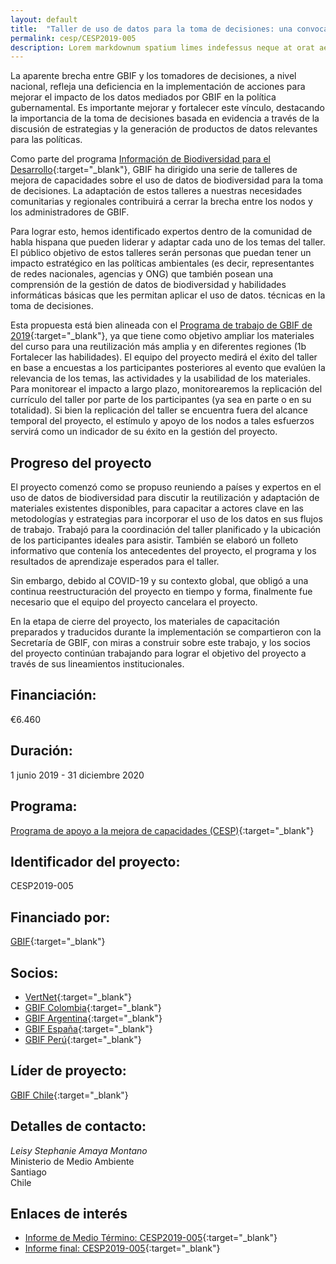 ```yaml
---
layout: default
title:  "Taller de uso de datos para la toma de decisiones: una convocatoria de la comunidad iberoamericana"
permalink: cesp/CESP2019-005
description: Lorem markdownum spatium limes indefessus neque at orat aestuat
---
```


La aparente brecha entre GBIF y los tomadores de decisiones, a nivel nacional, refleja una deficiencia en la implementación de acciones para mejorar el impacto de los datos mediados por GBIF en la política gubernamental. Es importante mejorar y fortalecer este vínculo, destacando la importancia de la toma de decisiones basada en evidencia a través de la discusión de estrategias y la generación de productos de datos relevantes para las políticas.

Como parte del programa [Información de Biodiversidad para el Desarrollo](https://www.gbif.org/bid){:target="_blank"}, GBIF ha dirigido una serie de talleres de mejora de capacidades sobre el uso de datos de biodiversidad para la toma de decisiones. La adaptación de estos talleres a nuestras necesidades comunitarias y regionales contribuirá a cerrar la brecha entre los nodos y los administradores de GBIF.

Para lograr esto, hemos identificado expertos dentro de la comunidad de habla hispana que pueden liderar y adaptar cada uno de los temas del taller. El público objetivo de estos talleres serán personas que puedan tener un impacto estratégico en las políticas ambientales (es decir, representantes de redes nacionales, agencias y ONG) que también posean una comprensión de la gestión de datos de biodiversidad y habilidades informáticas básicas que les permitan aplicar el uso de datos. técnicas en la toma de decisiones.

Esta propuesta está bien alineada con el [Programa de trabajo de GBIF de 2019](https://www.gbif.org/document/4Pcu4jX68UE2iMOMQgQEE8){:target="_blank"}, ya que tiene como objetivo ampliar los materiales del curso para una reutilización más amplia y en diferentes regiones (1b Fortalecer las habilidades).
El equipo del proyecto medirá el éxito del taller en base a encuestas a los participantes posteriores al evento que evalúen la relevancia de los temas, las actividades y la usabilidad de los materiales. Para monitorear el impacto a largo plazo, monitorearemos la replicación del currículo del taller por parte de los participantes (ya sea en parte o en su totalidad). Si bien la replicación del taller se encuentra fuera del alcance temporal del proyecto, el estímulo y apoyo de los nodos a tales esfuerzos servirá como un indicador de su éxito en la gestión del proyecto.

## Progreso del proyecto

El proyecto comenzó como se propuso reuniendo a países y expertos en el uso de datos de biodiversidad para discutir la reutilización y adaptación de materiales existentes disponibles, para capacitar a actores clave en las metodologías y estrategias para incorporar el uso de los datos en sus flujos de trabajo. Trabajó para la coordinación del taller planificado y la ubicación de los participantes ideales para asistir. También se elaboró un folleto informativo que contenía los antecedentes del proyecto, el programa y los resultados de aprendizaje esperados para el taller.

Sin embargo, debido al COVID-19 y su contexto global, que obligó a una continua reestructuración del proyecto en tiempo y forma, finalmente fue necesario que el equipo del proyecto cancelara el proyecto.

En la etapa de cierre del proyecto, los materiales de capacitación preparados y traducidos durante la implementación se compartieron con la Secretaría de GBIF, con miras a construir sobre este trabajo, y los socios del proyecto continúan trabajando para lograr el objetivo del proyecto a través de sus lineamientos institucionales.

## Financiación: 

€6.460

## Duración: 

1 junio 2019 - 31 diciembre 2020

## Programa: 

[Programa de apoyo a la mejora de capacidades (CESP)](https://www.gbif.org/programme/82219){:target="_blank"}

## Identificador del proyecto: 

CESP2019-005

## Financiado por:

[GBIF](http://www.gbif.org/){:target="_blank"}


## Socios:

* [VertNet](http://vertnet.org/index.html){:target="_blank"}
* [GBIF Colombia](https://www.gbif.org/country/CO/about){:target="_blank"}
* [GBIF Argentina](https://www.gbif.org/country/AR/about){:target="_blank"}
* [GBIF España](http://www.gbif.es/){:target="_blank"}
* [GBIF Perú](https://www.gbif.org/country/PE/about){:target="_blank"}



## Líder de proyecto:

[GBIF Chile](http://www.gbif.org/country/CL/summary){:target="_blank"}

## Detalles de contacto:

*Leisy Stephanie Amaya Montano*  
Ministerio de Medio Ambiente  
Santiago  
Chile

## Enlaces de interés

- [Informe de Medio Término: CESP2019-005](https://assets.ctfassets.net/uo17ejk9rkwj/3kQsrvzKs9LcaOxz8pRfzr/4777f08dd0a9af3bf9e5c9dd75bdf162/2019_CESP_Mid-term_narrative_report_template_CESP2019-005_EN_APPROVED.pdf){:target="_blank"}
- [Informe final: CESP2019-005](https://assets.ctfassets.net/uo17ejk9rkwj/2R1ym45627F7oXmbhjqHFj/f85867c22a304a2b052423332ed615b7/CESP2019-005_Final_report_WEB.pdf){:target="_blank"}
